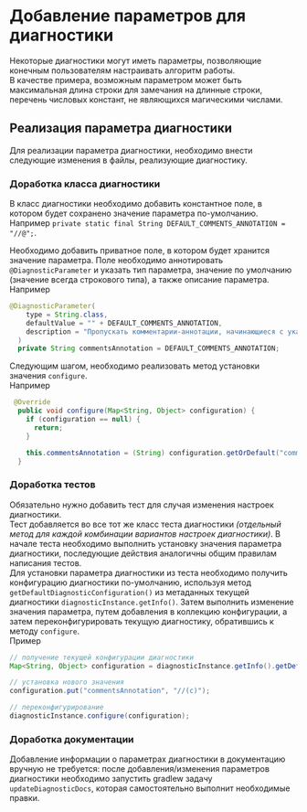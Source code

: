 # Добавление параметров для диагностики

Некоторые диагностики могут иметь параметры, позволяющие конечным пользователям настраивать алгоритм работы.  
В качестве примера, возможным параметром может быть максимальная длина строки для замечания на длинные строки, перечень числовых констант, не являющихся магическими числами.

## Реализация параметра диагностики

Для реализации параметра диагностики, необходимо внести следующие изменения в файлы, реализующие диагностику.

### Доработка класса диагностики

В класс диагностики необходимо добавить константное поле, в котором будет сохранено значение параметра по-умолчанию.
Например `private static final String DEFAULT_COMMENTS_ANNOTATION = "//@";`.

Необходимо добавить приватное поле, в котором будет хранится значение параметра. Поле необходимо аннотировать `@DiagnosticParameter` и указать тип параметра, значение по умолчанию (значение всегда строкового типа), а также описание параметра.  
Например

```java
@DiagnosticParameter(
    type = String.class,
    defaultValue = "" + DEFAULT_COMMENTS_ANNOTATION,
    description = "Пропускать комментарии-аннотации, начинающиеся с указанных подстрок. Список через запятую. Например: //@,//(c)"
  )
  private String commentsAnnotation = DEFAULT_COMMENTS_ANNOTATION;

```

Следующим шагом, необходимо реализовать метод установки значения `configure`.  
Например

```java
 @Override
  public void configure(Map<String, Object> configuration) {
    if (configuration == null) {
      return;
    }

    this.commentsAnnotation = (String) configuration.getOrDefault("commentsAnnotation", commentsAnnotation);
  }

```

### Доработка тестов

Обязательно нужно добавить тест для случая изменения настроек диагностики.  
Тест добавляется во все тот же класс теста диагностики _(отдельный метод для каждой комбинации вариантов настроек диагностики)_. В начале теста необходимо выполнить установку значения параметра диагностики, последующие действия аналогичны общим правилам написания тестов.  
Для установки параметра диагностики из теста необходимо получить конфигурацию диагностики по-умолчанию, используя метод `getDefaultDiagnosticConfiguration()` из метаданных текущей диагностики `diagnosticInstance.getInfo()`. Затем выполнить изменение значения параметра, путем добавления в коллекцию конфигурации, а затем переконфигурировать текущую диагностику, обратившись к методу `configure`.  
Пример

```java
// получение текущей конфигурации диагностики
Map<String, Object> configuration = diagnosticInstance.getInfo().getDefaultDiagnosticConfiguration();

// установка нового значения
configuration.put("commentsAnnotation", "//(с)");

// переконфигурирование
diagnosticInstance.configure(configuration);

```

### Доработка документации

Добавление информации о параметрах диагностики в документацию вручную не требуется: после добавления/изменения параметров диагностики необходимо запустить gradlew задачу `updateDiagnosticDocs`, которая самостоятельно выполнит необходимые правки.
